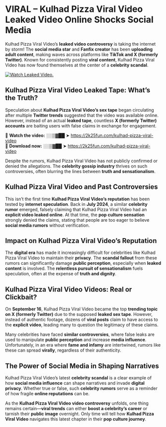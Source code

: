 # VIRAL – Kulhad Pizza Viral Video Leaked Video Online Shocks Social Media 

Kulhad Pizza Viral Video’s **leaked video controversy** is taking the internet by storm! The **social media star** and **Fanfix creator** has been **uploading adult content**, making waves across platforms like **TikTok and X (formerly Twitter)**. Known for consistently posting **viral content**, Kulhad Pizza Viral Video has now found themselves at the center of a **celebrity scandal**.  

[![Watch Leaked Video.](https://miro.medium.com/v2/resize:fit:828/format:webp/1*cilzJN44JGOrTw9NJCrNHA.gif "Watch Leaked Video")](https://2k25fun.com/kulhad-pizza-viral-video)

## **Kulhad Pizza Viral Video Leaked Tape: What’s the Truth?**  
Speculation about **Kulhad Pizza Viral Video’s sex tape** began circulating after multiple **Twitter trends** suggested that the video was available online. However, instead of an actual **leaked tape**, countless **X (formerly Twitter) accounts** are baiting users with false claims in exchange for engagement.  

🔹 **Watch the video:** ░░▒▓██ ➤ https://2k25fun.com/kulhad-pizza-viral-video  
🔹 **Download now:** ░░▒▓██ ➤ https://2k25fun.com/kulhad-pizza-viral-video  

Despite the rumors, Kulhad Pizza Viral Video has not publicly confirmed or denied the allegations. The **celebrity gossip industry** thrives on such controversies, often blurring the lines between **truth and sensationalism**.  

## **Kulhad Pizza Viral Video and Past Controversies**  
This isn’t the first time **Kulhad Pizza Viral Video’s reputation** has been tested by **internet speculation**. Back in **July 2024**, a similar **celebrity rumor** emerged, falsely claiming that Kulhad Pizza Viral Video had an **explicit video leaked online**. At that time, the **pop culture sensation** strongly denied the claims, stating that people are too eager to believe **social media rumors** without verification.  

## **Impact on Kulhad Pizza Viral Video’s Reputation**  
The **digital era** has made it increasingly difficult for celebrities like Kulhad Pizza Viral Video to maintain their **privacy**. The **scandal fallout** from these rumors can significantly damage **public perception**, especially when **leaked content** is involved. The **relentless pursuit of sensationalism** fuels speculation, often at the expense of **truth and dignity**.  

## **Kulhad Pizza Viral Video Videos: Real or Clickbait?**  
On **September 16**, Kulhad Pizza Viral Video became the top **trending topic on X (formerly Twitter)** due to the supposed **leaked sex tape**. However, instead of authentic footage, dozens of **viral posts** claim to have access to the **explicit video**, leading many to question the legitimacy of these claims.  

Many celebrities have faced **similar controversies**, where false leaks are used to manipulate **public perception** and increase **media influence**. Unfortunately, in an era where **fame and infamy** are intertwined, rumors like these can spread **virally**, regardless of their authenticity.  

## **The Power of Social Media in Shaping Narratives**  
Kulhad Pizza Viral Video’s latest **celebrity scandal** is a clear example of how **social media influence** can shape narratives and invade **digital privacy**. Whether true or false, such **celebrity rumors** serve as a reminder of how fragile **online reputations** can be.  

As the **Kulhad Pizza Viral Video video controversy** unfolds, one thing remains certain—**viral trends** can either **boost a celebrity’s career** or tarnish their **public image** overnight. Only time will tell how **Kulhad Pizza Viral Video** navigates this latest chapter in their **pop culture journey**. 